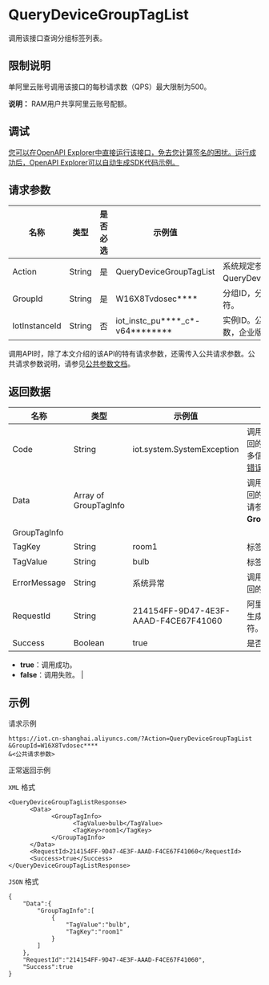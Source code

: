 # QueryDeviceGroupTagList

调用该接口查询分组标签列表。

## 限制说明

单阿里云账号调用该接口的每秒请求数（QPS）最大限制为500。

**说明：** RAM用户共享阿里云账号配额。

## 调试

[您可以在OpenAPI Explorer中直接运行该接口，免去您计算签名的困扰。运行成功后，OpenAPI Explorer可以自动生成SDK代码示例。](https://api.aliyun.com/#product=Iot&api=QueryDeviceGroupTagList&type=RPC&version=2018-01-20)

## 请求参数

|名称|类型|是否必选|示例值|描述|
|--|--|----|---|--|
|Action|String|是|QueryDeviceGroupTagList|系统规定参数。取值：QueryDeviceGroupTagList。 |
|GroupId|String|是|W16X8Tvdosec\*\*\*\*|分组ID，分组的全局唯一标识符。 |
|IotInstanceId|String|否|iot\_instc\_pu\*\*\*\*\_c\*-v64\*\*\*\*\*\*\*\*|实例ID。公共实例不传此参数，企业版实例需传入。 |

调用API时，除了本文介绍的该API的特有请求参数，还需传入公共请求参数。公共请求参数说明，请参见[公共参数文档](~~30561~~)。

## 返回数据

|名称|类型|示例值|描述|
|--|--|---|--|
|Code|String|iot.system.SystemException|调用失败时，返回的错误码。更多信息，请参见[错误码](~~87387~~)。 |
|Data|Array of GroupTagInfo| |调用成功时，返回的标签信息。请参见以下**GroupTagInfo**。 |
|GroupTagInfo| | | |
|TagKey|String|room1|标签键。 |
|TagValue|String|bulb|标签值。 |
|ErrorMessage|String|系统异常|调用失败时，返回的出错信息。 |
|RequestId|String|214154FF-9D47-4E3F-AAAD-F4CE67F41060|阿里云为该请求生成的唯一标识符。 |
|Success|Boolean|true|是否调用成功。

 -   **true**：调用成功。
-   **false**：调用失败。 |

## 示例

请求示例

```
https://iot.cn-shanghai.aliyuncs.com/?Action=QueryDeviceGroupTagList
&GroupId=W16X8Tvdosec****
&<公共请求参数>
```

正常返回示例

`XML` 格式

```
<QueryDeviceGroupTagListResponse>
      <Data>
            <GroupTagInfo>
                  <TagValue>bulb</TagValue>
                  <TagKey>room1</TagKey>
            </GroupTagInfo>
      </Data>
      <RequestId>214154FF-9D47-4E3F-AAAD-F4CE67F41060</RequestId>
      <Success>true</Success>
</QueryDeviceGroupTagListResponse>
```

`JSON` 格式

```
{
    "Data":{
        "GroupTagInfo":[
            {
                "TagValue":"bulb",
                "TagKey":"room1"
            }
        ]
    },
    "RequestId":"214154FF-9D47-4E3F-AAAD-F4CE67F41060",
    "Success":true
}
```

